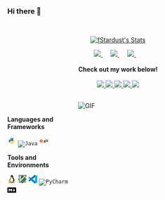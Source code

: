 ### Hi there 👋

<br>

<p align="center">
  <a href="https://github.com/fStardust" class="rich-diff-level-one">
    <img src="https://github-readme-stats.vercel.app/api?username=fStardust&title_color=333&text_color=777" alt="fStardust's Stats" >
    <!-- &hide=issues
    <img src="https://github-readme-stats.vercel.app/api?username=fStardust&hide=issues&title_color=333&text_color=777" alt="fStardust's Stats" >
    -->
  </a>
</p>

<p align="center">
  <a href="https://blog.csdn.net/weixin_44350366" alt="CSDN" title="CSDN">
    <img src="https://s2.loli.net/2022/04/03/DRiZGoTtfMQs4mu.png" width="30px"/>
  </a>
  &emsp;
  <a href="https://space.bilibili.com/24888994" alt="Bilibili" title="Bilibili">
    <img src="https://s2.loli.net/2022/04/03/IG1C3OA2nYbDUyf.png" width="30px"/>
  </a> 
  &emsp;
  <a href="https://www.zhihu.com/people/fStardust" alt="Zhihu" title="Zhihu">
    <img src="https://s2.loli.net/2022/04/03/OQrAeuM76NzgpC2.png" width="28px"/>
  </a>
  &emsp;
  <br><br>
  <strong>Check out my work below!</strong>
  <br><br>
  <a href="https://github.com/fStardust">
    <img src="https://badges.pufler.dev/visits/fStardust/fStardust?&logo=github">
  </a>
  <a href="https://github.com/fStardust">
    <img src="https://badges.pufler.dev/years/fStardust?&logo=github">
  </a>
  <a href="https://github.com/fStardust?tab=repositories">
    <img src="https://badges.pufler.dev/repos/fStardust?&logo=github">
  </a>
  <a href="https://github.com/fStardust">
    <img src="https://badges.pufler.dev/commits/monthly/fStardust?&logo=github">
  </a>
  <a href="https://gist.github.com/fStardust">
    <img src="https://badges.pufler.dev/gists/fStardust?&logo=github">
  </a>
</p>

<h2></h2>

<img align="right" alt="GIF" src="https://github.com/abhisheknaiidu/abhisheknaiidu/blob/master/code.gif?raw=true" width="343" height="220" title="Do what you like, and do it best!"> &nbsp;&nbsp;&nbsp;&nbsp;

<!-- stackoverflow profile
<a href="https://stackoverflow.com/users/8317261/charmve"><img align="right" alt="Profile of Charmve (张伟) on StackOverflow" src="https://stackoverflow.com/users/flair/8317261.png"></a>-->
 
**Languages and Frameworks**

<code><img height="20" src="https://raw.githubusercontent.com/github/explore/80688e429a7d4ef2fca1e82350fe8e3517d3494d/topics/python/python.png" alt="Python" title="Python"></code>
<code><img height="20" src="https://s2.loli.net/2022/04/03/CbcdwXhTG5RD7tI.png" alt="Java" title="Java"></code>
<code><img height="20" src="https://raw.githubusercontent.com/github/explore/80688e429a7d4ef2fca1e82350fe8e3517d3494d/topics/git/git.png" alt="Git" title="Git"></code>

<!-- <code><img height="20" src="OctoCharmve/pytorch-logo.png" alt="PyTorch" title="PyTorch"></code>
<code><img height="20" src="https://raw.githubusercontent.com/github/explore/80688e429a7d4ef2fca1e82350fe8e3517d3494d/topics/tensorflow/tensorflow.png" alt="TensorFlow" title="TensorFlow"></code>
<code><img height="20" src="https://raw.githubusercontent.com/github/explore/80688e429a7d4ef2fca1e82350fe8e3517d3494d/topics/json/json.png" alt="JSON" title="JSON"></code>
<code><img height="20" src="https://raw.githubusercontent.com/github/explore/80688e429a7d4ef2fca1e82350fe8e3517d3494d/topics/qt/qt.png" alt="Qt" title="Qt"></code>
<code><img height="20" src="https://raw.githubusercontent.com/github/explore/80688e429a7d4ef2fca1e82350fe8e3517d3494d/topics/cpp/cpp.png" alt="C++" title="C++"></code>
 -->
 
**Tools and Environments**

<code><img height="20" src="https://raw.githubusercontent.com/github/explore/80688e429a7d4ef2fca1e82350fe8e3517d3494d/topics/linux/linux.png" alt="Linux" title="Linux"></code>
<code><img height="20" src="https://raw.githubusercontent.com/github/explore/80688e429a7d4ef2fca1e82350fe8e3517d3494d/topics/vim/vim.png" alt="Vim" title="Vim"></code>
<code><img height="20" src="https://raw.githubusercontent.com/github/explore/80688e429a7d4ef2fca1e82350fe8e3517d3494d/topics/visual-studio-code/visual-studio-code.png" alt="VSCode" title="VSCode"></code>
<code><img height="20" src="https://images.nowcoder.com/images/20180629/0_1530258305740_67F7BB46DE9FC78164CA628F2CE05C37" alt="PyCharm" title="PyCharm"></code>
<code><img height="20" src="https://raw.githubusercontent.com/github/explore/80688e429a7d4ef2fca1e82350fe8e3517d3494d/topics/markdown/markdown.png" alt="Markdown" title="MarkDown"></code>


<br>
